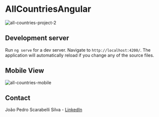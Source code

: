 # AllCountriesAngular

![all-countries-project-2](https://github.com/user-attachments/assets/7d070943-0ff9-4394-9be2-141cda354562)

## Development server

Run `ng serve` for a dev server. Navigate to `http://localhost:4200/`. The application will automatically reload if you change any of the source files.

## Mobile View

![all-countries-mobile](https://github.com/user-attachments/assets/2ae81f42-f4bd-4718-8c98-aadb4e97f85d)

## Contact

João Pedro Scarabelli Silva - [LinkedIn](https://www.linkedin.com/notifications/?filter=all)
